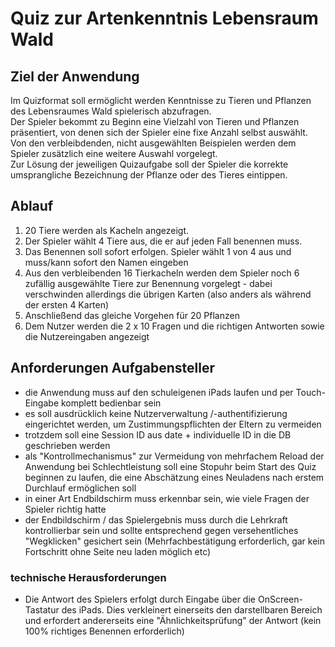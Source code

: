 # Quiz zur Artenkenntnis Lebensraum Wald

## Ziel der Anwendung

Im Quizformat soll ermöglicht werden Kenntnisse zu Tieren und Pflanzen des Lebensraumes Wald spielerisch abzufragen.</br>
Der Spieler bekommt zu Beginn eine Vielzahl von Tieren und Pflanzen präsentiert, von denen sich der Spieler eine fixe Anzahl selbst auswählt. Von den verbleibdenden, nicht ausgewählten Beispielen werden dem Spieler zusätzlich eine weitere Auswahl vorgelegt.</br>
Zur Lösung der jeweiligen Quizaufgabe soll der Spieler die korrekte umsprangliche Bezeichnung der Pflanze oder des Tieres eintippen.</br>

## Ablauf

1. 20 Tiere werden als Kacheln angezeigt.
2. Der Spieler wählt 4 Tiere aus, die er auf jeden Fall benennen muss.
3. Das Benennen soll sofort erfolgen. Spieler wählt 1 von 4 aus und muss/kann sofort den Namen eingeben
4. Aus den verbleibenden 16 Tierkacheln werden dem Spieler noch 6 zufällig ausgewählte Tiere zur Benennung vorgelegt - dabei verschwinden allerdings die übrigen Karten (also anders als während der ersten 4 Karten)
5. Anschließend das gleiche Vorgehen für 20 Pflanzen
6. Dem Nutzer werden die 2 x 10 Fragen und die richtigen Antworten sowie die Nutzereingaben angezeigt

## Anforderungen Aufgabensteller

- die Anwendung muss auf den schuleigenen iPads laufen und per Touch-Eingabe komplett bedienbar sein
- es soll ausdrücklich keine Nutzerverwaltung /-authentifizierung eingerichtet werden, um Zustimmungspflichten der Eltern zu vermeiden
- trotzdem soll eine Session ID aus date + individuelle ID in die DB geschrieben werden
- als "Kontrollmechanismus" zur Vermeidung von mehrfachem Reload der Anwendung bei Schlechtleistung soll eine Stopuhr beim Start des Quiz beginnen zu laufen, die eine Abschätzung eines Neuladens nach erstem Durchlauf ermöglichen soll
- in einer Art Endbildschirm muss erkennbar sein, wie viele Fragen der Spieler richtig hatte
- der Endbildschirm / das Spielergebnis muss durch die Lehrkraft kontrollierbar sein und sollte entsprechend gegen versehentliches "Wegklicken" gesichert sein (Mehrfachbestätigung erforderlich, gar kein Fortschritt ohne Seite neu laden möglich etc)


### technische Herausforderungen

- Die Antwort des Spielers erfolgt durch Eingabe über die OnScreen-Tastatur des iPads. Dies verkleinert einerseits den darstellbaren Bereich und erfordert andererseits eine "Ähnlichkeitsprüfung" der Antwort (kein 100% richtiges Benennen erforderlich)